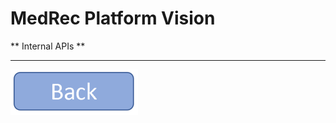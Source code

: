 **MedRec Platform Vision**
===================


** Internal APIs **


----------

<a href="index" rel="Go back">![link text](back.png "Go Back")</a>

